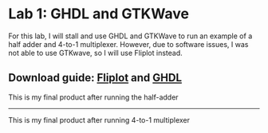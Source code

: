 # Lab 1: GHDL and GTKWave
For this lab, I will stall and use GHDL and GTKWave to run an example of a half adder and 4-to-1 multiplexer. However, due to software issues, I was not able to use GTKwave, so I will use Fliplot instead. 

Download guide: [Fliplot](https://github.com/raczben/fliplot) and [GHDL](https://github.com/ghdl/ghdl/releases)
---
This is my final product after running the half-adder 

---
This is my final product after running 4-to-1 multiplexer  
